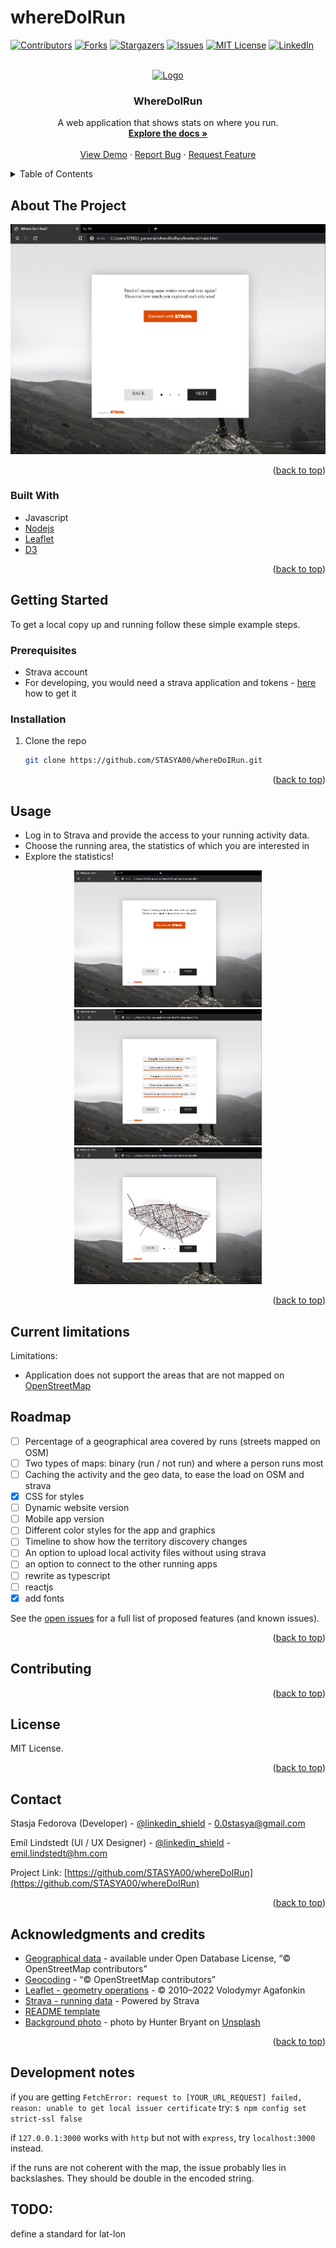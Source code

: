 # whereDoIRun

[![Contributors][contributors-shield]][contributors-url]
[![Forks][forks-shield]][forks-url]
[![Stargazers][stars-shield]][stars-url]
[![Issues][issues-shield]][issues-url]
[![MIT License][license-shield]][license-url]
[![LinkedIn][linkedin-shield]][linkedin-url]


<!-- PROJECT LOGO -->
<br />
<div align="center">
  <a href="https://github.com/STASYA00/whereDoIRun">
    <img src="assets/logo.png" alt="Logo" width="80" height="80">
  </a>

<h3 align="center">WhereDoIRun</h3>

  <p align="center">
    A web application that shows stats on where you run.
    <br />
    <a href="https://github.com/STASYA00/whereDoIRun"><strong>Explore the docs »</strong></a>
    <br />
    <br />
    <a href="https://github.com/STASYA00/whereDoIRun">View Demo</a>
    ·
    <a href="https://github.com/STASYA00/whereDoIRun/issues">Report Bug</a>
    ·
    <a href="https://github.com/STASYA00/whereDoIRun/issues">Request Feature</a>
  </p>
</div>



<!-- TABLE OF CONTENTS -->
<details>
  <summary>Table of Contents</summary>
  <ol>
    <li>
      <a href="#about-the-project">About The Project</a>
      <ul>
        <li><a href="#built-with">Built With</a></li>
      </ul>
    </li>
    <li>
      <a href="#getting-started">Getting Started</a>
      <ul>
        <li><a href="#prerequisites">Prerequisites</a></li>
        <li><a href="#installation">Installation</a></li>
      </ul>
    </li>
    <li><a href="#usage">Usage</a></li>
    <li><a href="#roadmap">Roadmap</a></li>
    <li><a href="#contributing">Contributing</a></li>
    <li><a href="#license">License</a></li>
    <li><a href="#contact">Contact</a></li>
    <li><a href="#acknowledgments">Acknowledgments</a></li>
  </ol>
</details>



<!-- ABOUT THE PROJECT -->
## About The Project

[![WhereDoIRun][product-screenshot]](https://github.com/STASYA00/whereDoIRun)

<p align="right">(<a href="#readme-top">back to top</a>)</p>



### Built With

* Javascript
* [Nodejs](Nodejs-url)
* [Leaflet](Leaflet-url)
* [D3](d3-url)

<p align="right">(<a href="#readme-top">back to top</a>)</p>



<!-- GETTING STARTED -->
## Getting Started

To get a local copy up and running follow these simple example steps.

### Prerequisites

* Strava account
* For developing, you would need a strava application and tokens - [here](https://developers.strava.com/) how to get it


### Installation

1. Clone the repo
   ```sh
   git clone https://github.com/STASYA00/whereDoIRun.git
   ```

<p align="right">(<a href="#readme-top">back to top</a>)</p>


<!-- USAGE EXAMPLES -->
## Usage

* Log in to Strava and provide the access to your running activity data.
* Choose the running area, the statistics of which you are interested in
* Explore the statistics!

<p align="center">
<img src="assets/illustrations/UI_auth.png" width="300"/>
<img src="assets/illustrations/UI_cityzone_page.png" width="300"/>
<img src="assets/illustrations/UI_map_page.png" width="300"/>
</p>


<p align="right">(<a href="#readme-top">back to top</a>)</p>


## Current limitations

Limitations:

* Application does not support the areas that are not mapped on [OpenStreetMap](https://openstreetmap.org/)

<!-- ROADMAP -->
## Roadmap

- [ ] Percentage of a geographical area covered by runs (streets mapped on OSM)
- [ ] Two types of maps: binary (run / not run) and where a person runs most
- [ ] Caching the activity and the geo data, to ease the load on OSM and strava
- [x] CSS for styles
- [ ] Dynamic website version
- [ ] Mobile app version
- [ ] Different color styles for the app and graphics
- [ ] Timeline to show how the territory discovery changes
- [ ] An option to upload local activity files without using strava
- [ ] an option to connect to the other running apps
- [ ] rewrite as typescript
- [ ] reactjs
- [x] add fonts

See the [open issues](https://github.com/STASYA00/whereDoIRun/issues) for a full list of proposed features (and known issues).

<p align="right">(<a href="#readme-top">back to top</a>)</p>



<!-- CONTRIBUTING -->
## Contributing



<p align="right">(<a href="#readme-top">back to top</a>)</p>



<!-- LICENSE -->
## License

MIT License.

<p align="right">(<a href="#readme-top">back to top</a>)</p>



<!-- CONTACT -->
## Contact

Stasja Fedorova (Developer) - [@linkedin_shield](https://www.linkedin.com/in/stanislava-fedorova/) - 0.0stasya@gmail.com

Emil Lindstedt (UI / UX Designer) - [@linkedin_shield](https://www.linkedin.com/in/emil-lindstedt-227a6410b/) - emil.lindstedt@hm.com

Project Link: [https://github.com/STASYA00/whereDoIRun](https://github.com/STASYA00/whereDoIRun)

<p align="right">(<a href="#readme-top">back to top</a>)</p>



<!-- ACKNOWLEDGMENTS -->
## Acknowledgments and credits

* [Geographical data](openstreetmap.org) - available under Open Database License, “© OpenStreetMap contributors”
* [Geocoding](https://nominatim.openstreetmap.org/) - “© OpenStreetMap contributors”
* [Leaflet - geometry operations](https://leafletjs.com/) - © 2010–2022 Volodymyr Agafonkin
* [Strava - running data](https://strava.com/) - Powered by Strava
* [README template](https://github.com/othneildrew/Best-README-Template)
* [Background photo](https://unsplash.com/photos/PsQgatSmoa8) - photo by Hunter Bryant on [Unsplash](https://unsplash.com/)
  


<p align="right">(<a href="#readme-top">back to top</a>)</p>



<!-- MARKDOWN LINKS & IMAGES -->
<!-- https://www.markdownguide.org/basic-syntax/#reference-style-links -->
[contributors-shield]: https://img.shields.io/github/contributors/STASYA00/whereDoIRun.svg?style=for-the-badge
[contributors-url]: https://github.com/STASYA00/whereDoIRun/graphs/contributors
[forks-shield]: https://img.shields.io/github/forks/STASYA00/whereDoIRun.svg?style=for-the-badge
[forks-url]: https://github.com/STASYA00/whereDoIRun/network/members
[stars-shield]: https://img.shields.io/github/stars/STASYA00/whereDoIRun.svg?style=for-the-badge
[stars-url]: https://github.com/STASYA00/whereDoIRun/stargazers
[d3-url]: https://d3js.org/
[Leaflet-url]: https://leafletjs.com/
[Node-url]: https://nodejs.org/en/
[issues-shield]: https://img.shields.io/github/issues/STASYA00/whereDoIRun.svg?style=for-the-badge
[issues-url]: https://github.com/STASYA00/whereDoIRun/issues
[license-shield]: https://img.shields.io/github/license/STASYA00/whereDoIRun.svg?style=for-the-badge
[license-url]: https://github.com/STASYA00/whereDoIRun/blob/master/LICENSE.txt
[linkedin-shield]: https://img.shields.io/badge/-LinkedIn-black.svg?style=for-the-badge&logo=linkedin&colorB=555
[linkedin-url]: https://www.linkedin.com/in/stanislava-fedorova/
[product-screenshot]: assets/illustrations/UI.gif
[product-authpage]: assets/illustrations/UI_auth.gif
[product-zonepage]: assets/illustrations/UI_cityzone_page.png
[product-mappage]: assets/illustrations/UI_map_page.gif


## Development notes

if you are getting ```FetchError: request to [YOUR_URL_REQUEST] failed, reason: unable to get local issuer certificate``` try:
```$ npm config set strict-ssl false```

if ```127.0.0.1:3000``` works with ```http``` but not with ```express```, try ```localhost:3000``` instead.

if the runs are not coherent with the map, the issue probably lies in backslashes. They should be double in the encoded string.

## TODO:

define a standard for lat-lon